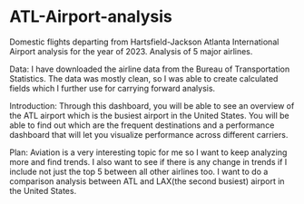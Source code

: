 # ATL-Airport-analysis
Domestic flights departing from Hartsfield-Jackson Atlanta International Airport analysis for the year of 2023. Analysis of 5 major airlines.

Data: I have downloaded the airline data from the Bureau of Transportation Statistics. The data was mostly clean, so I was able to create calculated fields which I further use for carrying forward analysis.

Introduction: Through this dashboard, you will be able to see an overview of the ATL airport which is the busiest airport in the United States. You will be able to find out which are the frequent destinations and a performance dashboard that will let you visualize performance across different carriers.

Plan: Aviation is a very interesting topic for me so I want to keep analyzing more and find trends. I also want to see if there is any change in trends if I include not just the top 5 between all other airlines too. I want to do a comparison analysis between ATL and LAX(the second busiest) airport in the United States.
